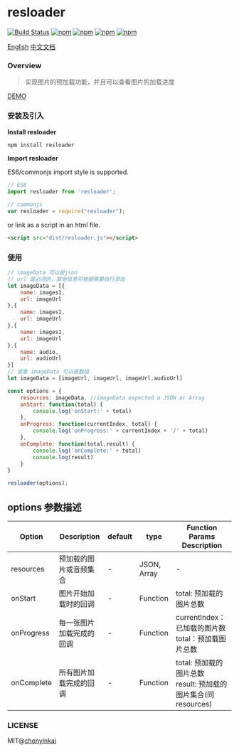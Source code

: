 # resloader

[![Build Status](https://travis-ci.org/chenyinkai/resloader.svg?branch=master)](https://travis-ci.org/chenyinkai/resloader)
[![npm](https://img.shields.io/npm/v/resloader.svg)](https://www.npmjs.com/package/resloader)
[![npm](https://img.shields.io/npm/dt/resloader.svg)](https://www.npmjs.com/package/resloader)
[![npm](https://img.shields.io/npm/l/resloader.svg)](https://www.npmjs.com/package/resloader)
[![npm](https://img.shields.io/badge/code_style-standard-brightgreen.svg)](https://github.com/standard/standard)

[English](https://github.com/chenyinkai/resloader)
[中文文档](https://github.com/chenyinkai/resloader/blob/master/READMECN.md)

### Overview

> 实现图片的预加载功能，并且可以查看图片的加载进度

[DEMO](https://chenyinkai.github.io/Pages/resloader/example/progress.html)

### 安装及引入

**Install resloader**

```sh
npm install resloader
```

**Import resloader**

ES6/commonjs import style is supported.

```js
// ES6
import resloader from 'resloader';

// commonjs
var resloader = require("resloader");
```

or link as a script in an html file.

```html
<script src="dist/resloader.js"></script>
```

### 使用

```js
// imageData 可以是json
// url 是必须的，其他信息可根据需要自行添加
let imageData = [{
    name: images1,
    url: imageUrl
},{
    name: images1,
    url: imageUrl
},{
    name: images1,
    url: imageUrl
},{
    name: audio,
    url: audioUrl
}]
// 或者 imageData 可以是数组
let imageData = [imageUrl, imageUrl, imageUrl,audioUrl]

const options = {
    resources: imageData, //imageData expected a JSON or Array
    onStart: function(total) {
        console.log('onStart:' + total)
    },
    onProgress: function(currentIndex, total) {
        console.log('onProgress:' + currentIndex + '/' + total)
    },
    onComplete: function(total,result) {
        console.log('onComplete:' + total)
        console.log(result)
    }
}

resloader(options);
```

## options 参数描述

| Option         | Description              | default | type         | Function Params  Description      |
| -------------- | ----------------------   | ------- | ------------ | ------------------------ |
| resources      | 预加载的图片或音频集合    | -        | JSON, Array  |           -              |
| onStart        | 图片开始加载时的回调       | -       | Function     |   total: 预加载的图片总数              |
| onProgress     | 每一张图片加载完成的回调   | -       | Function     |   currentIndex：已加载的图片数<br> total：预加载图片总数              |
| onComplete     | 所有图片加载完成的回调     | -       | Function     |   total: 预加载的图片总数 <br> result: 预加载的图片集合(同resources)   |

### LICENSE

MIT@[chenyinkai](https://github.com/chenyinkai)